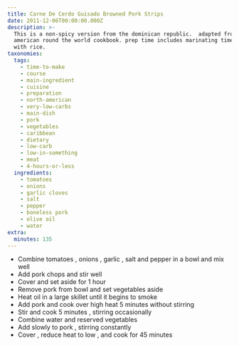 ```yaml
---
title: Carne De Cerdo Guisado Browned Pork Strips
date: 2011-12-06T00:00:00.000Z
description: >-
  This is a non-spicy version from the dominican republic.  adapted from the pan
  american round the world cookbook. prep time includes marinating time.  serve
  with rice.
taxonomies:
  tags:
    - time-to-make
    - course
    - main-ingredient
    - cuisine
    - preparation
    - north-american
    - very-low-carbs
    - main-dish
    - pork
    - vegetables
    - caribbean
    - dietary
    - low-carb
    - low-in-something
    - meat
    - 4-hours-or-less
  ingredients:
    - tomatoes
    - onions
    - garlic cloves
    - salt
    - pepper
    - boneless pork
    - olive oil
    - water
extra:
  minutes: 135
---
```

 - Combine tomatoes , onions , garlic , salt and pepper in a bowl and mix well
 - Add pork chops and stir well
 - Cover and set aside for 1 hour
 - Remove pork from bowl and set vegetables aside
 - Heat oil in a large skillet until it begins to smoke
 - Add pork and cook over high heat 5 minutes without stirring
 - Stir and cook 5 minutes , stirring occasionally
 - Combine water and reserved vegetables
 - Add slowly to pork , stirring constantly
 - Cover , reduce heat to low , and cook for 45 minutes

